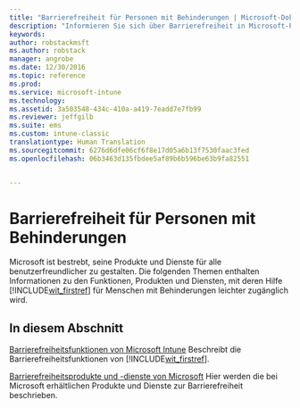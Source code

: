 ```yaml
---
title: "Barrierefreiheit für Personen mit Behinderungen | Microsoft-Dokumentation"
description: "Informieren Sie sich über Barrierefreiheit in Microsoft-Produkten."
keywords: 
author: robstackmsft
ms.author: robstack
manager: angrobe
ms.date: 12/30/2016
ms.topic: reference
ms.prod: 
ms.service: microsoft-intune
ms.technology: 
ms.assetid: 3a503548-434c-410a-a419-7eadd7e7fb99
ms.reviewer: jeffgilb
ms.suite: ems
ms.custom: intune-classic
translationtype: Human Translation
ms.sourcegitcommit: 6276d6dfe06cf6f8e17d05a6b13f7530faac3fed
ms.openlocfilehash: 06b3463d135fbdee5af89b6b596be63b9fa82551


---
```


# <a name="accessibility-for-people-with-disabilities"></a>Barrierefreiheit für Personen mit Behinderungen
Microsoft ist bestrebt, seine Produkte und Dienste für alle benutzerfreundlicher zu gestalten. Die folgenden Themen enthalten Informationen zu den Funktionen, Produkten und Diensten, mit deren Hilfe [!INCLUDE[wit_firstref](./includes/wit_firstref_md.md)] für Menschen mit Behinderungen leichter zugänglich wird.

## <a name="in-this-section"></a>In diesem Abschnitt
[Barrierefreiheitsfunktionen von Microsoft Intune](accessibility-features-of-microsoft-intune.md) Beschreibt die Barrierefreiheitsfunktionen von [!INCLUDE[wit_firstref](./includes/wit_firstref_md.md)].

[Barrierefreiheitsprodukte und -dienste von Microsoft](accessibility-products-and-services-from-microsoft.md) Hier werden die bei Microsoft erhältlichen Produkte und Dienste zur Barrierefreiheit beschrieben.



<!--HONumber=Dec16_HO5-->


